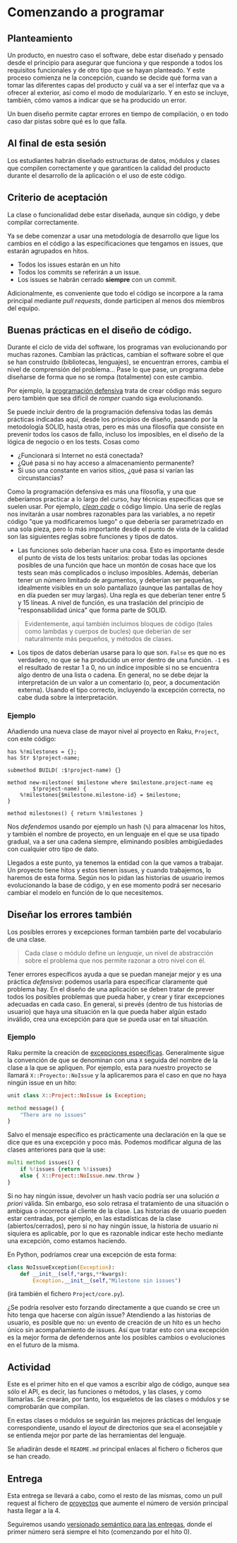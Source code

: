 # Comenzando a programar


## Planteamiento

Un producto, en nuestro caso el software, debe estar diseñado y pensado
desde el principio para asegurar que funciona y que responde a todos
los requisitos funcionales y de otro tipo que se hayan planteado. Y
este proceso comienza ne la concepción, cuando se decide qué forma van
a tomar las diferentes capas del producto y cuál va a ser el interfaz
que va a ofrecer al exterior, así como el modo de modularizarlo. Y en
esto se incluye, también, cómo vamos a indicar que se ha producido un error.

Un buen diseño permite captar errores en tiempo de compilación, o en
todo caso dar pistas sobre qué es lo que falla.

## Al final de esta sesión

Los estudiantes habrán diseñado estructuras de datos, módulos y clases
que compilen correctamente y que garanticen la calidad del producto durante el
desarrollo de la aplicación o el uso de este código.

## Criterio de aceptación

La clase o funcionalidad debe estar diseñada, aunque sin código, y
debe compilar correctamente.

Ya se debe comenzar a usar una metodología de desarrollo que ligue los
cambios en el código a las especificaciones que tengamos en issues,
que estarán agrupados en hitos.

* Todos los issues estarán en un hito
* Todos los commits se referirán a un issue.
* Los issues se habrán cerrado **siempre** con un commit.

Adicionalmente, es conveniente que todo el código se incorpore a la
rama principal mediante *pull requests*, donde participen al menos dos
miembros del equipo.

## Buenas prácticas en el diseño de código.

Durante el ciclo de vida del software, los programas van evolucionando
por muchas razones. Cambian las prácticas, cambian el software sobre
el que se han construido (bibliotecas, lenguajes), se encuentran
errores, cambia el nivel de comprensión del problema... Pase lo que
pase, un programa debe
diseñarse de forma que no se rompa (totalmente) con este cambio.

Por ejemplo, la [programación defensiva](https://en.wikipedia.org/wiki/Defensive_programming) trata
de crear código más seguro pero también que sea difícil de *romper*
cuando siga evolucionando.

 Se puede incluir dentro de la programación defensiva todas las demás
 prácticas indicadas aquí, desde los principios de diseño, pasando por la
 metodología SOLID, hasta otras, pero es más una filosofía que
 consiste en prevenir todos los casos de fallo, incluso los imposibles, en el
 diseño de la lógica de negocio o en los tests. Cosas como 

* ¿Funcionará si Internet no está conectada?
* ¿Qué pasa si no hay acceso a almacenamiento permanente?
* Si uso una constante en varios sitios, ¿qué pasa si varían las
  circunstancias? 

Como la programación defensiva es más una filosofía, y una que
deberíamos practicar a lo largo del curso, hay técnicas específicas
que se suelen usar. Por
ejemplo,
[*clean code*](https://medium.com/@sheyiogundijo/clean-code-in-a-nutshell-ac7aa5f80a99) o
código limpio. Una serie de reglas nos invitarán a usar nombres
razonables para las variables, a no repetir código "que ya
modificaremos luego" o que debería ser parametrizado en una sola
pieza, pero lo más importante desde el punto de vista de la calidad
son las siguientes reglas sobre funciones y tipos de datos. 

* Las funciones solo deberían hacer una cosa. Esto es importante desde
el punto de vista de los tests unitarios: probar todas las opciones
posibles de una función que hace un montón de cosas hace que los tests
sean más complicados o incluso imposibles. Además, deberían tener un
número limitado de argumentos, y deberían ser pequeñas, idealmente
visibles en un solo pantallazo (aunque las pantallas de hoy en día
pueden ser muy largas). Una regla es que deberían tener entre 5 y 15
líneas. A nivel de función, es una traslación del principio de
"responsabilidad única" que forma parte de SOLID.

> Evidentemente, aquí también incluimos bloques de código (tales como
> lambdas y cuerpos de bucles) que deberían de ser naturalmente más pequeños, y métodos de clases.

* Los tipos de datos deberían usarse para lo que son. `False` es que
  no es verdadero, no que se ha producido un error dentro de una
  función. `-1` es el resultado de restar 1 a 0, no un índice
  imposible si no se encuentra algo dentro de una lista o cadena. En
  general, no se debe dejar la interpretación de un valor a un
  comentario (o, peor, a documentación externa). Usando el tipo
  correcto, incluyendo la excepción correcta, no cabe duda sobre la
  interpretación. 


### Ejemplo

Añadiendo una nueva clase de mayor nivel al proyecto en Raku, `Project`, con este código:

```
has %!milestones = {};
has Str $!project-name;

submethod BUILD( :$!project-name) {}

method new-milestone( $milestone where $milestone.project-name eq
        $!project-name) {
    %!milestones{$milestone.milestone-id} = $milestone;
}

method milestones() { return %!milestones }

```

Nos *defendemos* usando por ejemplo un hash (`%`) para almacenar los
hitos, y también el nombre de proyecto, en un lenguaje en el que se
usa tipado gradual, va a ser una cadena siempre, eliminando posibles
ambigüedades con cualquier otro tipo de dato.

Llegados a este punto, ya tenemos la entidad con la que vamos a
trabajar. Un proyecto tiene hitos y estos tienen issues, y cuando
trabajemos, lo haremos de esta forma. Según nos lo pidan las historias
de usuario iremos evolucionando la base de código, y en ese momento podrá ser necesario
cambiar el modelo en función de lo que necesitemos. 


## Diseñar los errores también

Los posibles errores y excepciones forman también parte del
vocabulario de una clase.

> Cada clase o módulo define un *lenguaje*, un nivel de abstracción
> sobre el problema que nos permite razonar a otro nivel con él.

Tener errores
específicos ayuda a que se puedan manejar mejor y es una práctica
*defensiva*: podemos usarla para especificar claramente qué problema
hay. En el diseño de una aplicación se deben tratar de prever todos
los posibles problemas que pueda haber, y crear y tirar excepciones
adecuadas en cada caso. En general, si prevés (dentro de tus historias
de usuario) que haya una situación en la que pueda haber algún estado
inválido, crea una excepción para que se pueda usar en tal situación.

### Ejemplo

Raku permite la creación de [excepciones específicas](https://rakudocs.github.io/type/Exception). Generalmente
sigue la convención de que se denominan con una `X` seguida del nombre
de la clase a la que se apliquen. Por ejemplo, esta para nuestro
proyecto se llamará `X::Proyecto::NoIssue` y la aplicaremos para el
caso en que no haya ningún issue en un hito:

```raku
unit class X::Project::NoIssue is Exception;

method message() {
    "There are no issues"
}
```

Salvo el mensaje específico es prácticamente una declaración en la que
se dice que es una excepción y poco más. Podemos modificar alguna de
las clases anteriores para que la use:

```raku
multi method issues() {
    if %!issues {return %!issues}
    else { X::Project::NoIssue.new.throw }
}
```

Si no hay ningún issue, devolver un hash vacío podría ser una solución
*a priori* válida. Sin embargo, eso solo retrasa el tratamiento de una
situación o ambigua o incorrecta al cliente de la clase. Las historias
de usuario pueden estar centradas, por ejemplo, en las estadísticas de
la clase (abiertos/cerrados), pero si no hay ningún issue, la historia
de usuario ni siquiera es aplicable, por lo que es razonable indicar
este hecho mediante una excepción, como estamos haciendo.

En Python, podríamos crear una excepción de esta forma:

```python
class NoIssueException(Exception):
    def __init__(self,*args,**kwargs):
        Exception.__init__(self,"Milestone sin issues")
```

(irá también el fichero `Project/core.py`).

¿Se podría resolver esto forzando directamente a que cuando se cree un
hito tenga que hacerse con algún issue? Atendiendo a las historias de
usuario, es posible que no: un evento de creación de un hito es un
hecho único sin acompañamiento de issues. Así que tratar esto con una
excepción es la mejor forma de defendernos ante los posibles cambios o
evoluciones en el futuro de la misma.


## Actividad

Este es el primer hito en el que vamos a escribir algo de código,
aunque sea sólo el API, es decir, las funciones o métodos, y las
clases, y como llamarlas. Se crearán, por tanto, los esqueletos de las
clases o módulos y se comprobarán que compilan.

En estas clases o módulos se seguirán las mejores prácticas del
lenguaje correspondiente, usando el *layout* de directorios que sea el
aconsejable y se entienda mejor por parte de las herramientas del
lenguaje.

Se añadirán desde el `README.md` principal enlaces al fichero o ficheros
que se han creado. 

## Entrega

Esta entrega se llevará a cabo, como el resto de las mismas, como un
pull request al fichero de [proyectos](../proyectos.md) que aumente el
número de versión principal hasta llegar a la 4.

Seguiremos usando 
[versionado semántico para las entregas](https://semver.org/), donde
el primer número será siempre el hito (comenzando por el hito
0). 

